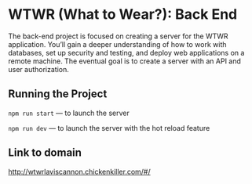 # WTWR (What to Wear?): Back End
The back-end project is focused on creating a server for the WTWR application. You’ll gain a deeper understanding of how to work with databases, set up security and testing, and deploy web applications on a remote machine. The eventual goal is to create a server with an API and user authorization.
## Running the Project
`npm run start` — to launch the server 

`npm run dev` — to launch the server with the hot reload feature


## Link to domain
http://wtwrlaviscannon.chickenkiller.com/#/
